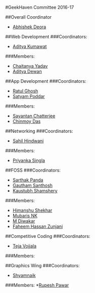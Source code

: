 #GeekHaven Committee 2016-17


##Overall Coordinator
* [Abhishek Deora](https://github.com/adeora7)


##Web Development
###Coordinators:
* [Aditya Kumawat](https://github.com/aditya19496)

###Members:
* [Chaitanya Yadav](https://github.com/BelieveC)
* [Aditya Dewan](https://github.com/dewana-dewan)


##App Development
###Coordinators:
* [Ratul Ghosh](https://github.com/RatulGhosh)
* [Satyam Poddar](https://github.com/flare505) 

###Members:
* [Sayantan Chatterjee](https://github.com/coderIlluminatus)
* [Chinmoy Das](https://github.com/chinmoy159-1) 


##Networking
###Coordinators:
* [Sahil Hindwani](https://github.com/sahilhindwani)

###Members:
* [Priyanka Singla](https://github.com/Priyanka186)


##FOSS
###Coordinators:
* [Sarthak Panda](https://github.com/sarthak96)
* [Gautham Santhosh](https://github.com/gauthamzz)
* [Kaustubh Shamshery](https://github.com/KaustubhShamshery)

###Members:
* [Himanshu Shekhar](https://github.com/himanshub16)
* [Mubaris NK](https://github.com/mubumbz)
* [M Diwakar](https://github.com/magician03)
* [Faheem Hassan Zunjani](https://github.com/faheemzunjani)


##Competitive Coding
###Coordinators:
* [Teja Vojjala](https://github.com/iit2014086)

###Members:


##Graphics Wing
###Coordinators:
* [Shyamnaik](https://github.com/Shyamnaik)

###Members:
 *[Rupesh Pawar](https://www.github.com/rupeshpawar007)

